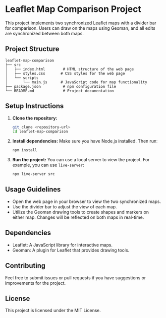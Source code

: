 # Leaflet Map Comparison Project

This project implements two synchronized Leaflet maps with a divider bar for comparison. Users can draw on the maps using Geoman, and all edits are synchronized between both maps.

## Project Structure

```
leaflet-map-comparison
├── src
│   ├── index.html        # HTML structure of the web page
│   ├── styles.css       # CSS styles for the web page
│   └── scripts
│       └── main.js      # JavaScript code for map functionality
├── package.json          # npm configuration file
└── README.md             # Project documentation
```

## Setup Instructions

1. **Clone the repository:**
   ```bash
   git clone <repository-url>
   cd leaflet-map-comparison
   ```

2. **Install dependencies:**
   Make sure you have Node.js installed. Then run:
   ```bash
   npm install
   ```

3. **Run the project:**
   You can use a local server to view the project. For example, you can use `live-server`:
   ```bash
   npx live-server src
   ```

## Usage Guidelines

- Open the web page in your browser to view the two synchronized maps.
- Use the divider bar to adjust the view of each map.
- Utilize the Geoman drawing tools to create shapes and markers on either map. Changes will be reflected on both maps in real-time.

## Dependencies

- Leaflet: A JavaScript library for interactive maps.
- Geoman: A plugin for Leaflet that provides drawing tools.

## Contributing

Feel free to submit issues or pull requests if you have suggestions or improvements for the project. 

## License

This project is licensed under the MIT License.